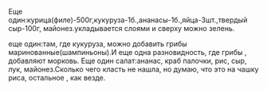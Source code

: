 Еще один:курица(филе)-500г,кукуруза-1б.,ананасы-1б.,яйца-3шт.,твердый сыр-100г, майонез.укладывается слоями и сверху можно зелень.﻿

еще один:там, где кукуруза, можно добавить грибы маринованные(шампиньоны).И еще одна разновидность, где грибы , добавляют морковь.﻿
Еще один салат:ананас, краб палочки, рис, сыр, лук, майонез.Сколько чего класть не нашла, но думаю, что это на чашку риса, остальное , как везде.﻿

